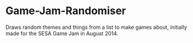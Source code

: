 Game-Jam-Randomiser
===================


Draws random themes and things from a list to make games about, initially made for the SESA Game Jam in August 2014.
